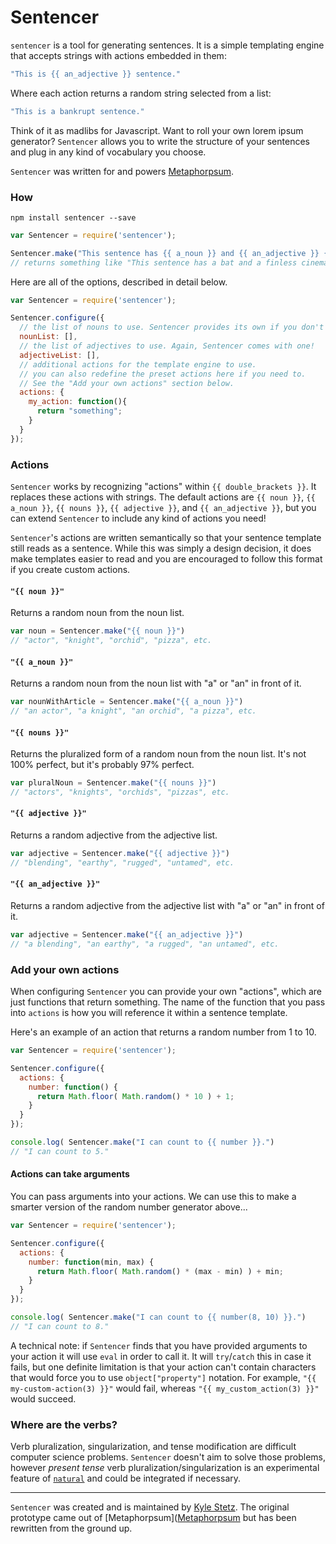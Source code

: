 # Sentencer

`sentencer` is a tool for generating sentences. It is a simple templating engine that accepts strings with actions embedded in them:

```javascript
"This is {{ an_adjective }} sentence."
```

Where each action returns a random string selected from a list:

```javascript
"This is a bankrupt sentence."
```

Think of it as madlibs for Javascript. Want to roll your own lorem ipsum generator? `Sentencer` allows you to write the structure of your sentences and plug in any kind of vocabulary you choose.

`Sentencer` was written for and powers [Metaphorpsum](http://metaphorpsum.com).

### How

`npm install sentencer --save`

```javascript
var Sentencer = require('sentencer');

Sentencer.make("This sentence has {{ a_noun }} and {{ an_adjective }} {{ noun }} in it.");
// returns something like "This sentence has a bat and a finless cinema in it."
```

Here are all of the options, described in detail below.

```javascript
var Sentencer = require('sentencer');

Sentencer.configure({
  // the list of nouns to use. Sentencer provides its own if you don't have one!
  nounList: [],
  // the list of adjectives to use. Again, Sentencer comes with one!
  adjectiveList: [],
  // additional actions for the template engine to use.
  // you can also redefine the preset actions here if you need to.
  // See the "Add your own actions" section below.
  actions: {
    my_action: function(){
      return "something";
    }
  }
});
```

### Actions

`Sentencer` works by recognizing "actions" within `{{ double_brackets }}`. It replaces these actions with strings. The default actions are `{{ noun }}`, `{{ a_noun }}`, `{{ nouns }}`, `{{ adjective }}`, and `{{ an_adjective }}`, but you can extend `Sentencer` to include any kind of actions you need!

`Sentencer`'s actions are written semantically so that your sentence template still reads as a sentence. While this was simply a design decision, it does make templates easier to read and you are encouraged to follow this format if you create custom actions.

#### `"{{ noun }}"`

Returns a random noun from the noun list.

```javascript
var noun = Sentencer.make("{{ noun }}")
// "actor", "knight", "orchid", "pizza", etc.
```

#### `"{{ a_noun }}"`

Returns a random noun from the noun list with "a" or "an" in front of it.

```javascript
var nounWithArticle = Sentencer.make("{{ a_noun }}")
// "an actor", "a knight", "an orchid", "a pizza", etc.
```

#### `"{{ nouns }}"`

Returns the pluralized form of a random noun from the noun list. It's not 100% perfect, but it's probably 97% perfect.

```javascript
var pluralNoun = Sentencer.make("{{ nouns }}")
// "actors", "knights", "orchids", "pizzas", etc.
```

#### `"{{ adjective }}"`

Returns a random adjective from the adjective list.

```javascript
var adjective = Sentencer.make("{{ adjective }}")
// "blending", "earthy", "rugged", "untamed", etc.
```

#### `"{{ an_adjective }}"`

Returns a random adjective from the adjective list with "a" or "an" in front of it.

```javascript
var adjective = Sentencer.make("{{ an_adjective }}")
// "a blending", "an earthy", "a rugged", "an untamed", etc.
```

### Add your own actions

When configuring `Sentencer` you can provide your own "actions", which are just functions that return something. The name of the function that you pass into `actions` is how you will reference it within a sentence template.

Here's an example of an action that returns a random number from 1 to 10.

```javascript
var Sentencer = require('sentencer');

Sentencer.configure({
  actions: {
    number: function() {
      return Math.floor( Math.random() * 10 ) + 1;
    }
  }
});

console.log( Sentencer.make("I can count to {{ number }}.")
// "I can count to 5."
```

#### Actions can take arguments

You can pass arguments into your actions. We can use this to make a smarter version of the random number generator above...

```javascript
var Sentencer = require('sentencer');

Sentencer.configure({
  actions: {
    number: function(min, max) {
      return Math.floor( Math.random() * (max - min) ) + min;
    }
  }
});

console.log( Sentencer.make("I can count to {{ number(8, 10) }}.")
// "I can count to 8."
```

A technical note: if `Sentencer` finds that you have provided arguments to your action it will use `eval` in order to call it. It will `try`/`catch` this in case it fails, but one definite limitation is that your action can't contain characters that would force you to use `object["property"]` notation. For example, `"{{ my-custom-action(3) }}"` would fail, whereas `"{{ my_custom_action(3) }}"` would succeed.

### Where are the verbs?

Verb pluralization, singularization, and tense modification are difficult computer science problems. `Sentencer` doesn't aim to solve those problems, however _present tense_ verb pluralization/singularization is an experimental feature of [`natural`](https://github.com/NaturalNode/natural) and could be integrated if necessary.

-----------

`Sentencer` was created and is maintained by [Kyle Stetz](https://github.com/kylestetz). The original prototype came out of [Metaphorpsum]([Metaphorpsum](https://github.com/kylestetz/metaphorpsum) but has been rewritten from the ground up.